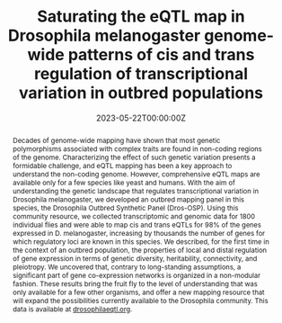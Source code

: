 ---
title: "Saturating the eQTL map in Drosophila melanogaster genome-wide patterns of cis and trans regulation of transcriptional variation in outbred populations"

# Authors
# If you created a profile for a user (e.g. the default `admin` user), write the username (folder name) here 
# and it will be replaced with their full name and linked to their profile.
authors:

- Luisa F. Pallares
- admin
- Scott Wolf
- Evan M Cofer
- Varada Varada
- Julie Peng
- Julien F. Ayroles

date: "2023-05-22T00:00:00Z"
doi: "10.1101/2023.05.20.541576"

# Schedule page publish date (NOT publication's date).
publishDate: "2023-05-22T00:00:00Z"

# Publication type.
# Legend: 0 = Uncategorized; 1 = Conference paper; 2 = Journal article;
# 3 = Preprint / Working Paper; 4 = Report; 5 = Book; 6 = Book section;
# 7 = Thesis; 8 = Patent
publication_types: ["3"]

# Publication name and optional abbreviated publication name.
publication: bioRxiv

abstract: "Decades of genome-wide mapping have shown that most genetic polymorphisms associated with complex traits are found in non-coding regions of the genome. Characterizing the effect of such genetic variation presents a formidable challenge, and eQTL mapping has been a key approach to understand the non-coding genome. However, comprehensive eQTL maps are available only for a few species like yeast and humans. With the aim of understanding the genetic landscape that regulates transcriptional variation in Drosophila melanogaster, we developed an outbred mapping panel in this species, the Drosophila Outbred Synthetic Panel (Dros-OSP). Using this community resource, we collected transcriptomic and genomic data for 1800 individual flies and were able to map cis and trans eQTLs for 98% of the genes expressed in D. melanogaster, increasing by thousands the number of genes for which regulatory loci are known in this species. We described, for the first time in the context of an outbred population, the properties of local and distal regulation of gene expression in terms of genetic diversity, heritability, connectivity, and pleiotropy. We uncovered that, contrary to long-standing assumptions, a significant part of gene co-expression networks is organized in a non-modular fashion. These results bring the fruit fly to the level of understanding that was only available for a few other organisms, and offer a new mapping resource that will expand the possibilities currently available to the Drosophila community. This data is available at [drosophilaeqtl.org](drosophilaeqtl.org)."

tags: [eqtl, drosophila, gene expression, SBM]

# Display this page in the Featured widget?
featured: true

url_pdf: 'publication/eQTL/2023.05.20.541576.full.pdf'
url_code: ''
url_dataset: 'http://drosophilaeqtl.org'
url_poster: ''
url_project: ''
url_slides: ''
url_source: ''
url_video: ''

# Featured image
# To use, add an image named `featured.jpg/png` to your page's folder. 
image:
  caption: ''
  focal_point: ""
  preview_only: false

---